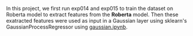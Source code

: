 In this project, we first run exp014 and exp015 to train the dataset on Roberta model to extract features from the **Roberta** model. 
Then these exatracted features were used as input in a Gaussian layer using sklearn's GaussianProcessRegressor using [gaussian.ipynb](./gaussian.ipynb).
